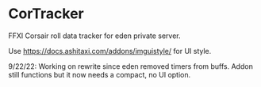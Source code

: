 # CorTracker
FFXI Corsair roll data tracker for eden private server.

Use https://docs.ashitaxi.com/addons/imguistyle/ for UI style.


9/22/22: Working on rewrite since eden removed timers from buffs. Addon still functions but it now needs a compact, no UI option.
